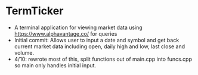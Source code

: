 # TermTicker
- A terminal application for viewing market data using https://www.alphavantage.co/ for queries
- Initial commit: Allows user to input a date and symbol and get back current market data including open, daily high and low, last close and volume.
- 4/10: rewrote most of this, split functions out of main.cpp into funcs.cpp so main only handles initial input.

